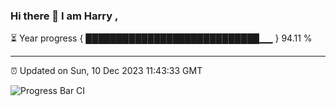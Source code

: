 ### Hi there 👋 I am Harry , 

⏳ Year progress { ████████████████████████████▁▁ } 94.11 %

---

⏰ Updated on Sun, 10 Dec 2023 11:43:33 GMT

![Progress Bar CI](https://github.com/duykhang68/duykhang68/workflows/Progress%20Bar%20CI/badge.svg)
